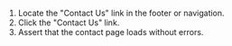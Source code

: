 1. Locate the "Contact Us" link in the footer or navigation.
2. Click the "Contact Us" link.
3. Assert that the contact page loads without errors.